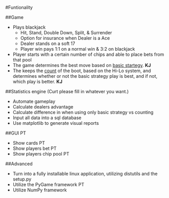 #Funtionality

##Game
  + Plays blackjack
    - Hit, Stand, Double Down, Split, & Surrender
    - Option for insurance when Dealer is a Ace
    - Dealer stands on a soft 17
    - Player win pays 1:1 on a normal win & 3:2 on blackjack
  + Player starts with a certain number of chips and able to place bets from that pool 
  + The game determines the best move based on [basic startegy](https://en.wikipedia.org/wiki/Blackjack#Basic_strategy). **KJ**
  + The keeps the [count](https://en.wikipedia.org/wiki/Card_counting) of the boot, based on the Hi-Lo system, and determines whether or not the basic strategy play is best, and if not, which play is better. **KJ**
  
##Statistics engine
  (Curt please fill in whatever you want.)
  + Automate gameplay
  + Calculate dealers advantage
  + Calculate difference in when using only basic strategy vs counting
  + Input all data into a sql database
  + Use matplotlib to generate visual reports
  
##GUI PT
  + Show cards PT
  + Show players bet PT
  + Show players chip pool PT
  
##Advanced
  + Turn into a fully installable linux application, utilizing distutils and the setup.py
  + Utilize the PyGame framework PT
  + Utilize NumPy framework

